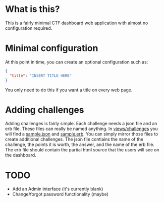 # What is this?

This is a fairly minimal CTF dashboard web application with almost no
configuration required.

# Minimal configuration

At this point in time, you can create an optional configuration such
as:

```json
{
  "title": "INSERT TITLE HERE"
}
```

You only need to do this if you want a title on every web page.

# Adding challenges

Adding challenges is fairly simple. Each challenge needs a json file
and an erb file. These files can really be named anything. In
[views/challenges](views/challenges) you will find a
[sample.json](views/challenges/sample.json) and [sample.erb](views/challenges/sample.erb). You can
simply mirror those files to create additional challenges. The json
file contiains the name of the challenge, the points it is worth, the
answer, and the name of the erb file. The erb file should contain the
partial html source that the users will see on the dashboard.

# TODO

- Add an Admin interface (it's currently blank)
- Change/forgot password functionality (maybe)
